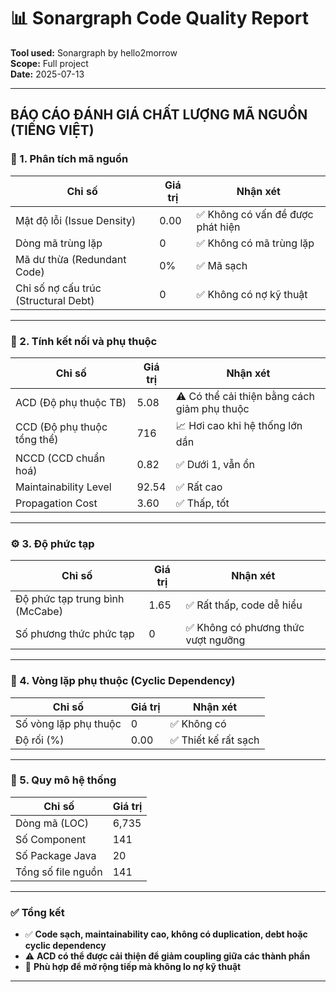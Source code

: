 # 📊 Sonargraph Code Quality Report

**Tool used:** Sonargraph by hello2morrow  
**Scope:** Full project  
**Date:** 2025-07-13

---

## BÁO CÁO ĐÁNH GIÁ CHẤT LƯỢNG MÃ NGUỒN (TIẾNG VIỆT)

### 🧠 1. Phân tích mã nguồn
| Chỉ số | Giá trị | Nhận xét |
|--------|--------|----------|
| Mật độ lỗi (Issue Density) | 0.00 | ✅ Không có vấn đề được phát hiện |
| Dòng mã trùng lặp | 0 | ✅ Không có mã trùng lặp |
| Mã dư thừa (Redundant Code) | 0% | ✅ Mã sạch |
| Chỉ số nợ cấu trúc (Structural Debt) | 0 | ✅ Không có nợ kỹ thuật |

---

### 🔗 2. Tính kết nối và phụ thuộc
| Chỉ số | Giá trị | Nhận xét |
|--------|--------|----------|
| ACD (Độ phụ thuộc TB) | 5.08 | ⚠️ Có thể cải thiện bằng cách giảm phụ thuộc |
| CCD (Độ phụ thuộc tổng thể) | 716 | 📈 Hơi cao khi hệ thống lớn dần |
| NCCD (CCD chuẩn hoá) | 0.82 | ✅ Dưới 1, vẫn ổn |
| Maintainability Level | 92.54 | ✅ Rất cao |
| Propagation Cost | 3.60 | ✅ Thấp, tốt |

---

### ⚙️ 3. Độ phức tạp
| Chỉ số | Giá trị | Nhận xét |
|--------|--------|----------|
| Độ phức tạp trung bình (McCabe) | 1.65 | ✅ Rất thấp, code dễ hiểu |
| Số phương thức phức tạp | 0 | ✅ Không có phương thức vượt ngưỡng |

---

### 🔄 4. Vòng lặp phụ thuộc (Cyclic Dependency)
| Chỉ số | Giá trị | Nhận xét |
|--------|--------|----------|
| Số vòng lặp phụ thuộc | 0 | ✅ Không có |
| Độ rối (%) | 0.00 | ✅ Thiết kế rất sạch |

---

### 📏 5. Quy mô hệ thống
| Chỉ số | Giá trị |
|--------|---------|
| Dòng mã (LOC) | 6,735 |
| Số Component | 141 |
| Số Package Java | 20 |
| Tổng số file nguồn | 141 |

---

### ✅ Tổng kết
- ✅ **Code sạch, maintainability cao, không có duplication, debt hoặc cyclic dependency**
- ⚠️ **ACD có thể được cải thiện để giảm coupling giữa các thành phần**
- 📌 **Phù hợp để mở rộng tiếp mà không lo nợ kỹ thuật**

---